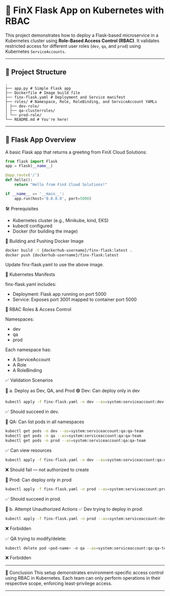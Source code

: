 # 🐳 FinX Flask App on Kubernetes with RBAC

This project demonstrates how to deploy a Flask-based microservice in a Kubernetes cluster using **Role-Based Access Control (RBAC)**. It validates restricted access for different user roles (`dev`, `qa`, and `prod`) using Kubernetes `ServiceAccounts`.

---

## 📁 Project Structure

```
.
├── app.py # Simple Flask app
├── Dockerfile # Image build file
├── finx-flask.yaml # Deployment and Service manifest
├── roles/ # Namespace, Role, RoleBinding, and ServiceAccount YAMLs
│ ├── dev-role/
│ ├── qa-clusterroles/
│ └── prod-role/
└── README.md # You're here!
```

---

## 🚀 Flask App Overview

A basic Flask app that returns a greeting from FinX Cloud Solutions:

```python
from flask import Flask
app = Flask(__name__)

@app.route('/')
def hello():
    return "Hello from FinX Cloud Solutions!"

if __name__ == '__main__':
    app.run(host='0.0.0.0', port=5000)

```

🛠 Prerequisites

- Kubernetes cluster (e.g., Minikube, kind, EKS)
- kubectl configured
- Docker (for building the image)

🧱 Building and Pushing Docker Image

```bash
docker build -t {dockerhub-username}/finx-flask:latest .
docker push {dockerhub-username}/finx-flask:latest
```
Update finx-flask.yaml to use the above image.

🧩 Kubernetes Manifests

finx-flask.yaml includes:
- Deployment: Flask app running on port 5000
- Service: Exposes port 3001 mapped to container port 5000

🔐 RBAC Roles & Access Control

Namespaces:
- dev
- qa
- prod

Each namespace has:
- A ServiceAccount
- A Role
- A RoleBinding

✅ Validation Scenarios

🧪 a. Deploy as Dev, QA, and Prod
🟢 Dev: Can deploy only in dev
```bash
kubectl apply -f finx-flask.yaml -n dev --as=system:serviceaccount:dev:dev-team
```
✅ Should succeed in dev.

🔵 QA: Can list pods in all namespaces
```bash
kubectl get pods -n dev --as=system:serviceaccount:qa:qa-team
kubectl get pods -n qa --as=system:serviceaccount:qa:qa-team
kubectl get pods -n prod --as=system:serviceaccount:qa:qa-team
```
✅ Can view resources

```bash
kubectl apply -f finx-flask.yaml -n dev --as=system:serviceaccount:qa:qa-team
```
❌ Should fail — not authorized to create

🔴 Prod: Can deploy only in prod
```bash
kubectl apply -f finx-flask.yaml -n prod --as=system:serviceaccount:prod:prod-team
```
✅ Should succeed in prod.

🚫 b. Attempt Unauthorized Actions
✅ Dev trying to deploy in prod:

```bash
kubectl apply -f finx-flask.yaml -n prod --as=system:serviceaccount:dev:dev-team
```
❌ Forbidden

✅ QA trying to modify/delete:

```bash
kubectl delete pod <pod-name> -n qa --as=system:serviceaccount:qa:qa-team
```
❌ Forbidden

---

📜 Conclusion
This setup demonstrates environment-specific access control using RBAC in Kubernetes. Each team can only perform operations in their respective scope, enforcing least-privilege access.

---